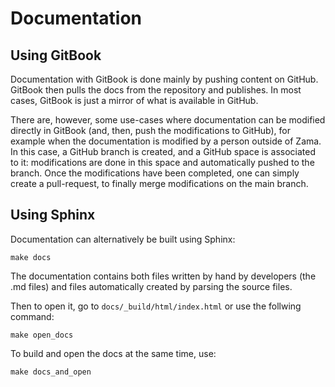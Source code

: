 # Documentation

## Using GitBook

Documentation with GitBook is done mainly by pushing content on GitHub. GitBook then pulls the docs from the repository and publishes. In most cases, GitBook is just a mirror of what is available in GitHub.

There are, however, some use-cases where documentation can be modified directly in GitBook (and, then, push the modifications to GitHub), for example when the documentation is modified by a person outside of Zama. In this case, a GitHub branch is created, and a GitHub space is associated to it: modifications are done in this space and automatically pushed to the branch. Once the modifications have been completed, one can simply create a pull-request, to finally merge modifications on the main branch.

## Using Sphinx

Documentation can alternatively be built using Sphinx:

```shell
make docs
```

The documentation contains both files written by hand by developers (the .md files) and files automatically created by parsing the source files.

Then to open it, go to `docs/_build/html/index.html` or use the follwing command:

```shell
make open_docs
```

To build and open the docs at the same time, use:

```shell
make docs_and_open
```
